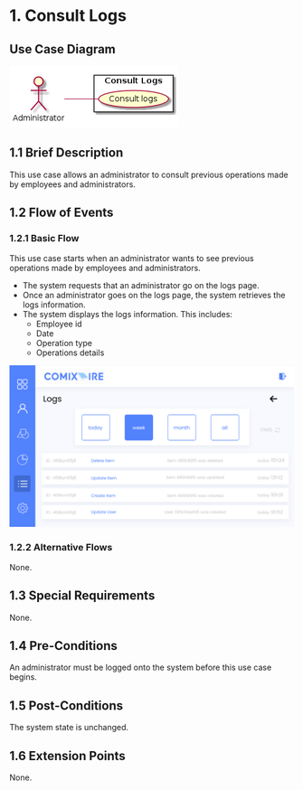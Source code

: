 # 1. Consult Logs

## Use Case Diagram

![Use Case Diagram](./logs.png)

## 1.1 Brief Description

This use case allows an administrator to consult previous operations made by employees and administrators.

## 1.2 Flow of Events

### 1.2.1 Basic Flow

This use case starts when an administrator wants to see previous operations made by employees and administrators.

* The system requests that an administrator go on the logs page.
* Once an administrator goes on the logs page, the system retrieves the logs information.
* The system displays the logs information. This includes:
    * Employee id
    * Date
    * Operation type
    * Operations details
	
![Logs page with some logs](logs-mockup.svg)

### 1.2.2 Alternative Flows

None.

## 1.3 Special Requirements

None.

## 1.4 Pre-Conditions

An administrator must be logged onto the system before this use case begins.

## 1.5 Post-Conditions

The system state is unchanged.

## 1.6 Extension Points

None. 


